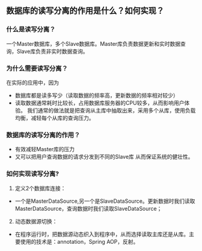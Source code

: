 ## 数据库的读写分离的作用是什么？如何实现？

### 什么是读写分离？
一个Master数据库，多个Slave数据库。Master库负责数据更新和实时数据查询，Slave库负责非实时数据查询。
### 为什么需要读写分离？
在实际的应用中，因为
-  数据库都是读多写少（读取数据的频率高，更新数据的频率相对较少）
-  读取数据通常耗时比较长，占用数据库服务器的CPU较多，从而影响用户体验。
我们通常的做法就是把查询从主库中抽取出来，采用多个从库，使用负载均衡，减轻每个从库的查询压力。

### 数据库的读写分离的作用？
- 有效减轻Master库的压力
- 又可以把用户查询数据的请求分发到不同的Slave库
从而保证系统的健壮性。

### 如何实现读写分离?
1. 定义2个数据库连接：
- 一个是MasterDataSource,另一个是SlaveDataSource。更新数据时我们读取MasterDataSource，查询数据时我们读取SlaveDataSource；
2. 动态数据源切换：
- 在程序运行时，把数据源动态织入到程序中，从而选择读取主库还是从库。主要使用的技术是：annotation，Spring AOP，反射。